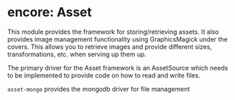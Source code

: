 encore: Asset
===

This module provides the framework for storing/retrieving assets. It also provides image management functionality using GraphicsMagick under the covers.  This allows you to retrieve images and provide different sizes, transformations, etc. when serving up them up. 

The primary driver for the Asset framework is an AssetSource which needs to be implemented 
to provide code on how to read and write files.  

`asset-mongo` provides the mongodb driver for file management

